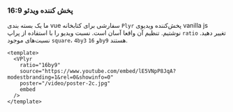 ### پخش کننده ویدئو 16:9

ما یک بسته بندی vue سفارشی برای کتابخانه `Plyr` پخش‌کننده ویدیوی vanilla js نوشتیم. تنظیم آن واقعا آسان است. نسبت ویدیو را با استفاده از پراپ `ratio` تغییر دهید. نسبت‌های موجود `square`، `4by3` و `16by9` هستند.

<!--code-->

```vue
<template>
  <VPlyr
    ratio="16by9"
    source="https://www.youtube.com/embed/lE5VNpP8JqA?modestbranding=1&rel=0&showinfo=0"
    poster="/video/poster-2c.jpg"
    embed
  />
</template>
```

<!--/code-->

<!--example-->

<div>
  <VPlyr class="ml-1"
    ratio="16by9"
    source="https://www.youtube.com/embed/lE5VNpP8JqA?modestbranding=1&rel=0&showinfo=0"
    poster="/video/poster-2c.jpg"
    embed
  />
</div>

<!--/example-->
